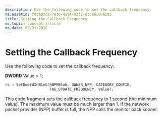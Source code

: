 ```yaml
---
description: Use the following code to set the callback frequency.
ms.assetid: fdcad3c2-7e36-4194-83c7-dccbd50762d5
title: Setting the Callback Frequency
ms.topic: concept-article
ms.date: 05/31/2018
---
```


# Setting the Callback Frequency

Use the following code to set the callback frequency:

**DWORD** Value = 1;


```C++
rc = SetDwordInBlob(hNPPBlob, OWNER_NPP, CATEGORY_CONFIG,
                    TAG_UPDATE_FREQUENCY, Value);
```



This code fragment sets the callback frequency to 1 second (the minimum value). The maximum value must be much larger than 1. If the network packet provider (NPP) buffer is full, the NPP calls the monitor back sooner.

 

 



